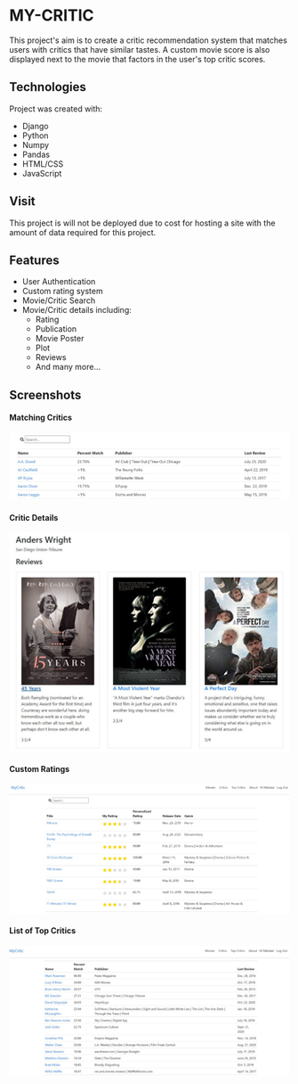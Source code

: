 # MY-CRITIC
This project's aim is to create a critic recommendation system that matches users with critics that have similar tastes. A custom movie score is also displayed next to the movie that factors in the user's top critic scores.

## Technologies
Project was created with:
* Django
* Python
* Numpy
* Pandas
* HTML/CSS
* JavaScript

## Visit
This project is will not be deployed due to cost for hosting a site with the amount of data required for this project.

## Features
* User Authentication
* Custom rating system
* Movie/Critic Search
* Movie/Critic details including:
  * Rating
  * Publication
  * Movie Poster
  * Plot
  * Reviews
  * And many more...
  
## Screenshots

#### Matching Critics
![critic match](static/images/critic-match.JPG?raw=true)

#### Critic Details
![critics page](static/images/critics-page.JPG?raw=true)

#### Custom Ratings
![ratings](static/images/ratings.JPG?raw=true)

#### List of Top Critics
![top-critics](static/images/top-critics.JPG?raw=true)
